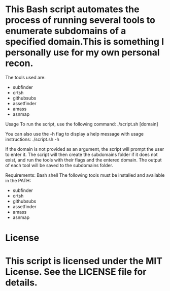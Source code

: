 

# This Bash script automates the process of running several tools to enumerate subdomains of a specified domain.This is something I personally use for my own personal recon.
 
 The tools used are:
 - subfinder
 - crtsh
 - githubsubs
 - assetfinder
 - amass
 - asnmap

 Usage
 To run the script, use the following command:
 ./script.sh [domain]
 
 You can also use the -h flag to display a help message with usage instructions:
 ./script.sh -h

 If the domain is not provided as an argument, the script will prompt the user to enter it.
 The script will then create the subdomains folder if it does not exist, and run the tools with their flags and the entered domain.
 The output of each tool will be saved to the subdomains folder.

 Requirements:
 Bash shell
 The following tools must be installed and available in the PATH:
 - subfinder
 - crtsh
 - githubsubs
 - assetfinder
 - amass
 - asnmap

# License
# This script is licensed under the MIT License. See the LICENSE file for details.
